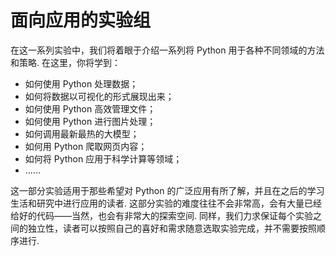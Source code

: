 # 面向应用的实验组

在这一系列实验中，我们将着眼于介绍一系列将 Python 用于各种不同领域的方法和策略. 在这里，你将学到：

- 如何使用 Python 处理数据；
- 如何将数据以可视化的形式展现出来；
- 如何使用 Python 高效管理文件；
- 如何使用 Python 进行图片处理；
- 如何调用最新最热的大模型；
- 如何用 Python 爬取网页内容；
- 如何将 Python 应用于科学计算等领域；
- ……

这一部分实验适用于那些希望对 Python 的广泛应用有所了解，并且在之后的学习生活和研究中进行应用的读者. 这部分实验的难度往往不会非常高，会有大量已经给好的代码——当然，也会有非常大的探索空间. 同样，我们力求保证每个实验之间的独立性，读者可以按照自己的喜好和需求随意选取实验完成，并不需要按照顺序进行.